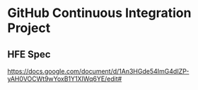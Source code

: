 # GitHub Continuous Integration Project

## HFE Spec
https://docs.google.com/document/d/1An3HGde54ImG4dIZP-yAH0VOCWt9wYoxB1Y1XIWq6YE/edit#

